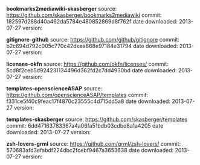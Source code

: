 **bookmarks2mediawiki-skasberger**
source: https://github.com/skasberger/bookmarks2mediawiki
commit: 182597d288d40a462da5784e480852869d8f762f
date downloaded: 2013-07-27
version: 

**gitignore-github**
source: https://github.com/github/gitignore
commit: b2c694d792c005c770c42deaa868e97184e31794
date downloaded: 2013-07-27
version: 

**licenses-okfn**
source: https://github.com/okfn/licenses/
commit: 5cd8f2ceb5d924231134496d362fd2c7dd4930bd
date downloaded: 2013-07-27
version: 

**templates-openscienceASAP**
source: https://github.com/openscienceASAP/templates
commit: f331ce5f40c9feac17f4870c23555c4d715dd5a8
date downloaded: 2013-07-27
version: 

**templates-skasberger**
source: https://github.com/skasberger/templates
commit: 6dd47163783367a4a06fa51bdb03cdbd8a1a4205
date downloaded: 2013-07-27
version: 

**zsh-lovers-grml**
source: https://github.com/grml/zsh-lovers/
commit: 570683afd3efabdf224dbc2fcebf9467a3653638
date downloaded: 2013-07-27
version: 





